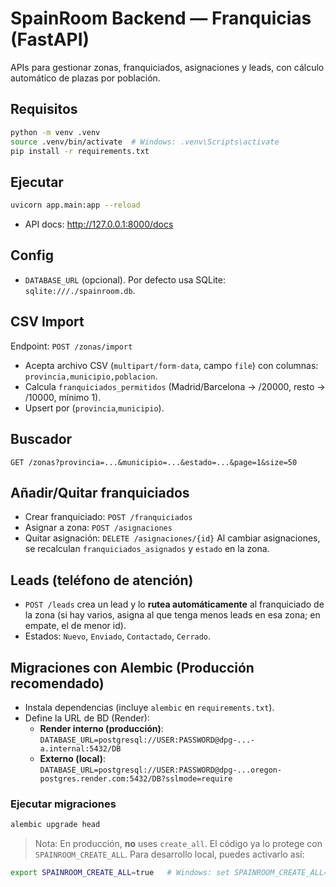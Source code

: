 # SpainRoom Backend — Franquicias (FastAPI)

APIs para gestionar zonas, franquiciados, asignaciones y leads, con cálculo automático de plazas por población.

## Requisitos
```bash
python -m venv .venv
source .venv/bin/activate  # Windows: .venv\Scripts\activate
pip install -r requirements.txt
```

## Ejecutar
```bash
uvicorn app.main:app --reload
```
- API docs: http://127.0.0.1:8000/docs

## Config
- `DATABASE_URL` (opcional). Por defecto usa SQLite: `sqlite:///./spainroom.db`.

## CSV Import
Endpoint: `POST /zonas/import`
- Acepta archivo CSV (`multipart/form-data`, campo `file`) con columnas: `provincia,municipio,poblacion`.
- Calcula `franquiciados_permitidos` (Madrid/Barcelona → /20000, resto → /10000, mínimo 1).
- Upsert por (`provincia`,`municipio`).

## Buscador
`GET /zonas?provincia=...&municipio=...&estado=...&page=1&size=50`

## Añadir/Quitar franquiciados
- Crear franquiciado: `POST /franquiciados`
- Asignar a zona: `POST /asignaciones`
- Quitar asignación: `DELETE /asignaciones/{id}`
Al cambiar asignaciones, se recalculan `franquiciados_asignados` y `estado` en la zona.

## Leads (teléfono de atención)
- `POST /leads` crea un lead y lo **rutea automáticamente** al franquiciado de la zona (si hay varios, asigna al que tenga menos leads en esa zona; en empate, el de menor id).
- Estados: `Nuevo`, `Enviado`, `Contactado`, `Cerrado`.



## Migraciones con Alembic (Producción recomendado)

- Instala dependencias (incluye `alembic` en `requirements.txt`).
- Define la URL de BD (Render):
  - **Render interno (producción)**: `DATABASE_URL=postgresql://USER:PASSWORD@dpg-...-a.internal:5432/DB`
  - **Externo (local)**: `DATABASE_URL=postgresql://USER:PASSWORD@dpg-...oregon-postgres.render.com:5432/DB?sslmode=require`

### Ejecutar migraciones
```bash
alembic upgrade head
```

> Nota: En producción, **no** uses `create_all`. El código ya lo protege con `SPAINROOM_CREATE_ALL`.
Para desarrollo local, puedes activarlo así:
```bash
export SPAINROOM_CREATE_ALL=true   # Windows: set SPAINROOM_CREATE_ALL=true
```

